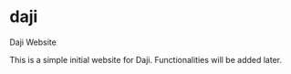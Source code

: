 # daji
Daji Website

This is a simple initial website for Daji. Functionalities will be added later. 
